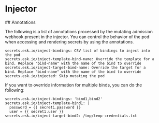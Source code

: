 # Injector

## Annotations

The following is a list of annotations processed by the mutating admission webhook present in the injector. You can control the behavior of the pod when accessing and rendering secrets by using the annotations.

```
secrets.esk.io/inject-bindings: CSV list of bindings to inject into the pod
secrets.esk.io/inject-template-bind-name: Override the template for a bind. Replace "bind-name" with the name of the bind to override
secrets.esk.io/inject-target-bind-name: Override the target for a bind. Replace "bind-name" with the name of the bind to override
secrets.esk.io/injected: Skip mutating the pod
```

If you want to override information for multiple binds, you can do the following:
```
secrets.esk.io/inject-bindings: 'bind1,bind2'
secrets.esk.io/inject-template-bind1: |
  password = {{ secret1.password }}
  user = {{ secret1.user }}
secrets.esk.io/inject-target-bind2: /tmp/temp-credentials.txt
```